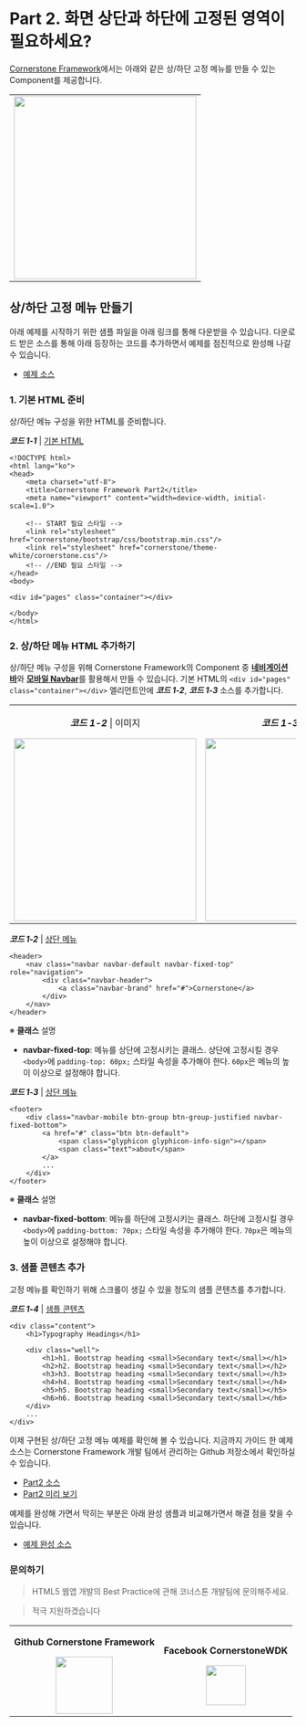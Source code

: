 # Part 2. 화면 상단과 하단에 고정된 영역이 필요하세요?

[Cornerstone Framework](https://github.com/cornerstonewdk/cornerstone-framework/tree/dev-2.0)에서는 아래와 같은 상/하단 고정 메뉴를 만들 수 있는 Component를 제공합니다. 

<table cellspacing="0" cellpadding="0" border="0" style="border: none;">
    <tbody><tr>
        <td style="border-top: none; text-align: center;">
            <a href="http://cornerstonewdk.github.io/cornerstone-framework-example/email/part2/html/index.html">
                <img alt="" width="320"
                 src="https://dl.dropboxusercontent.com/u/47146499/Blogs/Cornerstone/images/email/part2/part2.png"> 
            </a>
        </td>
    </tr></tbody>
</table>


## 상/하단 고정 메뉴 만들기
아래 예제를 시작하기 위한 샘플 파일을 아래 링크를 통해 다운받을 수 있습니다. 다운로드 받은 소스를 통해 아래 등장하는 코드를 추가하면서 예제를 점진적으로 완성해 나갈 수 있습니다.

- [예제 소스](https://github.com/cornerstonewdk/cornerstone-framework-example/archive/email-part2-incomplete.zip)

### 1. 기본 HTML 준비
상/하단 메뉴 구성을 위한 HTML를 준비합니다.

***코드 1-1*** | [기본 HTML](https://raw.github.com/cornerstonewdk/cornerstone-framework-example/email-part2-incomplete/index.html)
```
<!DOCTYPE html>
<html lang="ko">
<head>
    <meta charset="utf-8">
    <title>Cornerstone Framework Part2</title>
    <meta name="viewport" content="width=device-width, initial-scale=1.0">
    
    <!-- START 필요 스타일 -->
    <link rel="stylesheet" href="cornerstone/bootstrap/css/bootstrap.min.css"/>
    <link rel="stylesheet" href="cornerstone/theme-white/cornerstone.css"/>
    <!-- //END 필요 스타일 -->
</head>
<body>

<div id="pages" class="container"></div>

</body>
</html>
```

### 2. 상/하단 메뉴 HTML 추가하기
상/하단 메뉴 구성을 위해 Cornerstone Framework의 Component 중 [**네비게이션 바**](http://cornerstone.sktelecom.com/2/livedoc/#4207)와 [**모바일 Navbar**](http://cornerstone.sktelecom.com/2/livedoc/#4221)를 활용해서 만들 수 있습니다. 기본 HTML의 `<div id="pages" class="container"></div>` 엘리먼트안에 ***코드 1-2***, ***코드 1-3*** 소스를 추가합니다.

<table cellspacing="0" cellpadding="0" border="0" style="border: none;">
    <tbody>
    <tr>
        <td style="border-top: none; text-align: center;">
            <p><strong><em>코드 1-2</em></strong> | 이미지 </span>
            </p>
            <img alt="" width="320"
                 src="https://dl.dropboxusercontent.com/u/47146499/Blogs/Cornerstone/images/email/part2/header.png">            
        </td>
        <td style="border-top: none; text-align: center;">
            <p><strong><em>코드 1-3</em></strong>  | 이미지 </span>
            </p>
            <img alt="" width="320"
                 src="https://dl.dropboxusercontent.com/u/47146499/Blogs/Cornerstone/images/email/part2/footer.png">            
        </td>
    </tr>
    </tbody>
</table>

***코드 1-2*** | [상단 메뉴](https://gist.github.com/WoosubKim/d5efdf461a7b4891a15d/raw/ed044386a7cbdab39b822044429d5a4071e082af/header)
```
<header>
    <nav class="navbar navbar-default navbar-fixed-top" role="navigation">
        <div class="navbar-header">
            <a class="navbar-brand" href="#">Cornerstone</a>
        </div>
    </nav>
</header>
```

※ **클래스** 설명

- **navbar-fixed-top**: 메뉴를 상단에 고정시키는 클래스. 상단에 고정시킬 경우 `<body>`에 `padding-top: 60px;` 스타일 속성을 추가해야 한다. `60px`은 메뉴의 높이 이상으로 설정해야 합니다.

***코드 1-3*** | [상단 메뉴](https://gist.github.com/WoosubKim/cd142a1eabd37a19be45/raw/4a5d8173d7b2cd8d5dfc76a1b6a4d72299f4a78e/footer)
```
<footer>
    <div class="navbar-mobile btn-group btn-group-justified navbar-fixed-bottom">
        <a href="#" class="btn btn-default">
            <span class="glyphicon glyphicon-info-sign"></span>
            <span class="text">about</span>
        </a>
        ...
    </div>
</footer>
```

※ **클래스** 설명

- **navbar-fixed-bottom**: 메뉴를 하단에 고정시키는 클래스. 하단에 고정시킬 경우 `<body>`에 `padding-bottom: 70px;` 스타일 속성을 추가해야 한다. `70px`은 메뉴의 높이 이상으로 설정해야 합니다.

### 3. 샘플 콘텐츠 추가
고정 메뉴를 확인하기 위해 스크롤이 생길 수 있을 정도의 샘플 콘텐츠를 추가합니다.

***코드 1-4*** | [샘플 콘텐츠](https://gist.github.com/WoosubKim/f4fdd895d8b7bf9320a7/raw/b8c43b3d04dea1205f28514f6043ef105ed97418/long-sample)
```
<div class="content">
    <h1>Typography Headings</h1>

    <div class="well">
        <h1>h1. Bootstrap heading <small>Secondary text</small></h1>
        <h2>h2. Bootstrap heading <small>Secondary text</small></h2>
        <h3>h3. Bootstrap heading <small>Secondary text</small></h3>
        <h4>h4. Bootstrap heading <small>Secondary text</small></h4>
        <h5>h5. Bootstrap heading <small>Secondary text</small></h5>
        <h6>h6. Bootstrap heading <small>Secondary text</small></h6>
    </div>
	...
</div>
```

이제 구현된 상/하단 고정 메뉴 예제를 확인해 볼 수 있습니다.
지금까지 가이드 한 예제 소스는 Cornerstone Framework 개발 팀에서 관리하는 Github 저장소에서 확인하실 수 있습니다.

- [Part2 소스](https://github.com/cornerstonewdk/cornerstone-framework-example/blob/email-part2/email/part2/html/index.html)
- [Part2 미리 보기](http://cornerstonewdk.github.io/cornerstone-framework-example/email/part2/html/)

예제를 완성해 가면서 막히는 부분은 아래 완성 샘플과 비교해가면서 해결 점을 찾을 수 있습니다.

- [예제 완성 소스](https://github.com/cornerstonewdk/cornerstone-framework-example/archive/email-part2-complete.zip)

### 문의하기
> HTML5 웹앱 개발의 Best Practice에 관해 코너스톤 개발팀에 문의해주세요. 

> 적극 지원하겠습니다

<table cellspacing="0" cellpadding="0" border="0" style="border: none;">
    <tbody><tr>
        <td style="border-top: none; text-align: center;">
            <p><strong>Github Cornerstone Framework</strong></p>
            <a href="https://github.com/cornerstonewdk/cornerstone-framework/issues?state=open">
                <img alt="" width="100"
                     src="https://31.media.tumblr.com/2a20d1e0d0d8d3f175bbd16e09e823e9/tumblr_inline_n0thrltYIu1rc9vvo.png">
            </a>
        </td>
        <td style="border-top: none; text-align: center;">
            <p><strong>Facebook CornerstoneWDK</strong></p>
            <a href="https://www.facebook.com/groups/cornerstonewdk/">
                <img alt="" width="70"
                     src="https://31.media.tumblr.com/299b61ea20104ceedd5517740298dc46/tumblr_inline_n0thriaGJp1rc9vvo.png" >
            </a>
        </td>
    </tr></tbody>
</table>









